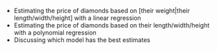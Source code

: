 * Estimating the price of diamonds based on [their weight|their length/width/height] with a linear regression
* Estimating the price of diamonds based on their length/width/height with a polynomial regression
* Discussing which model has the best estimates